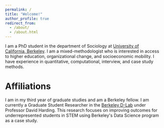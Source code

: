 ```yaml
---
permalink: /
title: "Welcome!"
author_profile: true
redirect_from: 
  - /about/
  - /about.html
---
```


I am a PhD student in the department of Sociology at [University of California, Berkeley](https://sociology.berkeley.edu/graduate-student/jacqueline-brown). I am a mixed-methodologist who is interested in access to higher education, organizational change, and socioeconomic mobility. I have experience in quantitative, computational, interview, and case study methods. 

Affiliations
======
I am in my third year of graduate studies and am a Berkeley fellow. I am currently a Graduate Student Researcher in the [Berkeley D-Lab](https://dlab.berkeley.edu/home) under Professor David Harding. This research focuses on improving outcomes for underrepresented students in STEM using Berkeley's Data Science program as a case study. 

